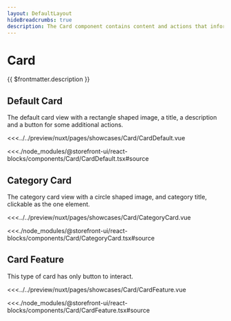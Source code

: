 ```yaml
---
layout: DefaultLayout
hideBreadcrumbs: true
description: The Card component contains content and actions that inform about a single subject. 
---
```

# Card

{{ $frontmatter.description }}

## Default Card

The default card view with a rectangle shaped image, a title, a description and a button for some additional actions.

<Showcase showcase-name="Card/CardDefault" style="min-height: 600px">

<!-- vue -->
<<<../../preview/nuxt/pages/showcases/Card/CardDefault.vue
<!-- end vue -->
<!-- react -->
<<<./node_modules/@storefront-ui/react-blocks/components/Card/CardDefault.tsx#source
<!-- end react -->

</Showcase>

## Category Card 

The category card view with a circle shaped image, and category title, clickable as the one element.

<Showcase showcase-name="Card/CategoryCard" style="min-height: 400px;">

<!-- vue -->
<<<../../preview/nuxt/pages/showcases/Card/CategoryCard.vue
<!-- end vue -->
<!-- react -->
<<<./node_modules/@storefront-ui/react-blocks/components/Card/CategoryCard.tsx#source
<!-- end react -->

</Showcase>

## Card Feature

This type of card has only button to interact.

<Showcase showcase-name="Card/CardFeature" style="min-height: 600px">

<!-- vue -->
<<<../../preview/nuxt/pages/showcases/Card/CardFeature.vue
<!-- end vue -->
<!-- react -->
<<<./node_modules/@storefront-ui/react-blocks/components/Card/CardFeature.tsx#source
<!-- end react -->

</Showcase>
